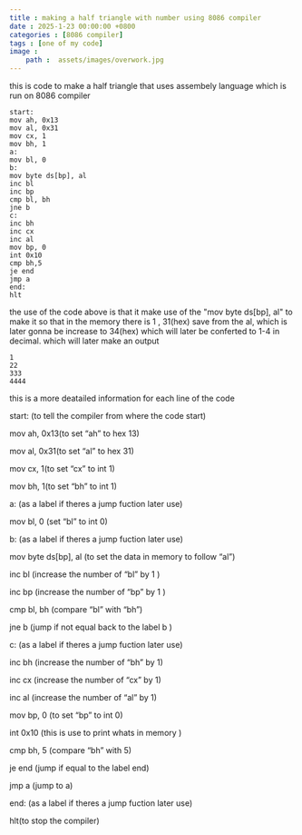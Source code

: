 ```yaml
---
title : making a half triangle with number using 8086 compiler
date : 2025-1-23 00:00:00 +0800
categories : [8086 compiler]
tags : [one of my code]
image :
    path :  assets/images/overwork.jpg
---
```


this is code to make a half triangle that uses assembely language which is run on 8086 compiler 
```
start:
mov ah, 0x13
mov al, 0x31
mov cx, 1
mov bh, 1
a:
mov bl, 0
b:
mov byte ds[bp], al
inc bl
inc bp
cmp bl, bh
jne b
c:
inc bh
inc cx
inc al
mov bp, 0
int 0x10
cmp bh,5
je end
jmp a
end:
hlt
```
the use of the code above is that it make use of the "mov byte ds[bp], al" to make it so that in the memory there is 1 , 31(hex) save from the al, which is later gonna be increase to 34(hex) which will later be conferted to 1-4 in decimal.
which will later make an output 
```
1
22
333
4444
```
this is a more deatailed information for each line of the code 

start: (to tell the compiler from where the code start) 

mov ah, 0x13(to set “ah” to hex 13)  

mov al, 0x31(to set “al” to hex 31) 

mov cx, 1(to set “cx” to int 1) 

mov bh, 1(to set “bh” to int 1) 

a: (as a label if theres a jump fuction later use)  

mov bl, 0 (set “bl” to int 0) 

b: (as a label if theres a jump fuction later use) 

mov byte ds[bp], al (to set the data in memory to follow “al”) 

inc bl (increase the number of “bl” by 1 ) 

inc bp (increase the number of “bp” by 1 ) 

cmp bl, bh (compare “bl” with “bh”)  

jne b (jump if not equal back to the label b ) 

c: (as a label if theres a jump fuction later use) 

inc bh (increase the number of “bh” by 1)  

inc cx (increase the number of “cx” by 1)  

inc al (increase the number of “al” by 1)  

mov bp, 0 (to set “bp” to int 0) 

int 0x10 (this is use to print whats in memory ) 

cmp bh, 5 (compare “bh” with 5) 

je end (jump if equal to the label end) 

jmp a (jump to a) 

end: (as a label if theres a jump fuction later use) 

hlt(to stop the compiler) 
